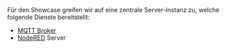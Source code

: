 <!--META {"title":"Zentrale Server-Instanz","tags":["showcase"],"createDate":1486910939790,"updateDate":1486910939790} -->
Für den Showcase greifen wir auf eine zentrale Server-Instanz zu, welche folgende Dienste bereitstellt:

* [MQTT Broker](/mqtt-broker)
* [NodeRED](/nodered) Server 